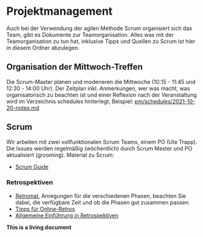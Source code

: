 # Projektmanagement

Auch bei der Verwendung der agilen Methode Scrum organisiert sich das Team, gibt es Dokumente zur Teamorganisation. Alles was mit der Teamorganisation zu tun hat, inklusive Tipps und Quellen zu Scrum ist hier in diesem Ordner abzulegen.

## Organisation der Mittwoch-Treffen
Die Scrum-Master planen und moderieren die Mittwoche (10:15 - 11:45 und 12:30 - 14:00 Uhr). Der Zeitplan inkl. Anmerkungen, wer was macht, was organisatorisch zu beachten ist und einer Reflexion nach der Veranstaltung wird im Verzeichnis schedules hinterlegt, Beispiel: 
[pm/schedules/2021-10-20-notes.md ](https://code.fbi.h-da.de/pse-trapp/findus/-/blob/be127dda7a54e15f434bd7492535e92509be7bdd/pm/schedules/2021-10-20-notes.md)

## Scrum
Wir arbeiten mit zwei vollfunktionalen Scrum Teams, einem PO (Ute Trapp). Die Issues werden regelmäßig (wöchentlich) durch Scrum Master und PO aktualisiert (grooming). Material zu Scrum:
- [Scrum Guide](https://scrumguides.org/index.html)

### Retrospektiven
- [Retromat](https://retromat.org/), Anregungen für die verschiedenen Phasen, beachten Sie dabei, die verfügbare Zeit und ob die Phasen gut zusammen passen.
- [Tipps für Online-Retros](https://www.komplexitaeter.de/inspiration/online-retro-scrum-teams/)
- [Allgemeine Einführung in Retrospektiven](https://www.berlinerteam.de/magazin/scrum-retrospektive/)


**This is a living document**
